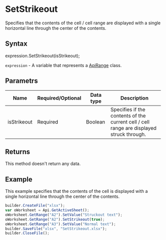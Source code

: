 # SetStrikeout

Specifies that the contents of the cell / cell range are displayed with a single horizontal line through the center of the contents.

## Syntax

expression.SetStrikeout(isStrikeout);

`expression` - A variable that represents a [ApiRange](../ApiRange.md) class.

## Parametrs

| **Name** | **Required/Optional** | **Data type** | **Description** |
| ------------- | ------------- | ------------- | ------------- |
| isStrikeout | Required | Boolean | Specifies if the contents of the current cell / cell range are displayed struck through. |

## Returns

This method doesn't return any data.

## Example

This example specifies that the contents of the cell is displayed with a single horizontal line through the center of the contents.

```javascript
builder.CreateFile("xlsx");
var oWorksheet = Api.GetActiveSheet();
oWorksheet.GetRange("A2").SetValue("Struckout text");
oWorksheet.GetRange("A2").SetStrikeout(true);
oWorksheet.GetRange("A3").SetValue("Normal text");
builder.SaveFile("xlsx", "SetStrikeout.xlsx");
builder.CloseFile();
```